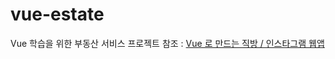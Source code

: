 # vue-estate

Vue 학습을 위한 부동산 서비스 프로젝트
참조 : [Vue 로 만드는 직방 / 인스타그램 웹앱](https://www.youtube.com/playlist?list=PLfLgtT94nNq3Br68sEe26jkOqCPK_8UQ-)